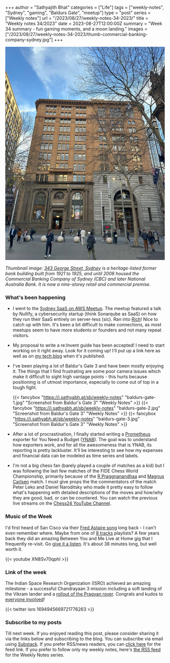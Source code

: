 +++
author = "Sathyajith Bhat"
categories = ["Life"]
tags = ["weekly-notes", "Sydney", "gaming", "Baldurs Gate", "meetup"]
type = "post"
series = ["Weekly notes"]
url = "/2023/08/27/weekly-notes-34-2023/"
title = "Weekly notes 34/2023"
date = 2023-08-27T12:00:00Z
summary = "Week 34 summary - fun gaming moments, and a moon landing."
images = ["/2023/08/27/weekly-notes-34-2023/thumb-commercial-banking-company-sydney.jpg"]
+++

![](thumb-commercial-banking-company-sydney.jpg)

_Thumbnail image: [343 George Street, Sydney](https://streetartcities.com/markers/31870) is a heritage-listed former bank building built from 1921 to 1925, and until 2008 housed the Commercial Banking Company of Sydney (CBC) and later National Australia Bank. It is now a nine-storey retail and commercial premise._

### What's been happening

* I went to the [Sydney SaaS on AWS Meetup](https://www.meetup.com/sydney-saas-on-aws/events/295212541/). The meetup featured a talk by Nullify, a cybersecurity startup (think Sonarqube as SaaS) on how they run their SaaS entirely on server-less (sic). Ran into [Rich](https://twitter.com/richdevelops)! Nice to catch up with him. It's been a bit difficult to make connections, as most meetups seem to have more students or founders and not many repeat visitors.
* My proposal to write a re:Invent guide has been accepted! I need to start working on it right away. Look for it coming up! I'll put up a link here as well as on [my tech blog](https://sathyasays.com) when it's published.
* I've been playing a lot of Baldur's Gate 3 and have been mostly enjoying it. The things that I find frustrating are some poor camera issues which make it difficult to sight high vantage points - this hurts because positioning is of utmost importance, especially to come out of top in a tough fight. 

    {{< fancybox "https://i.sathyabh.at/sb/weekly-notes" "baldurs-gate-1.jpg" "Screenshot from Baldur's Gate 3" "Weekly Notes" >}}
    {{< fancybox "https://i.sathyabh.at/sb/weekly-notes" "baldurs-gate-2.jpg" "Screenshot from Baldur's Gate 3" "Weekly Notes" >}}
    {{< fancybox "https://i.sathyabh.at/sb/weekly-notes" "baldurs-gate-3.jpg" "Screenshot from Baldur's Gate 3" "Weekly Notes" >}}

* After a lot of procrastination, I finally started writing a [Prometheus](https://prometheus.io/) exporter for You Need a Budget ([YNAB](https://www.ynab.com/)). The goal was to understand how exporters work, and for all the awesomeness that is YNAB, its reporting is pretty lackluster. It'll be interesting to see how my expenses and financial data can be modeled as time series and labels. 
* I'm not a big chess fan (barely played a couple of matches as a kid) but I was following the last few matches of the FIDE Chess World Championship, primarily because of the [R Praggnanandhaa](https://en.wikipedia.org/wiki/R_Praggnanandhaa) and [Magnus Carlsen](https://en.wikipedia.org/wiki/Magnus_Carlsen) match. I must give props the the commentators of the match Peter Leko and Daniel Naroditsky who made it pretty easy to follow what's happening with detailed descriptions of the moves and how/why they are good, bad, or can be countered. You can watch the previous live streams on the [Chess24 YouTube Channel](https://www.youtube.com/@Chess24/streams).

### Music of the Week

I'd first heard of San Cisco via their [Fred Astaire song](https://www.youtube.com/watch?v=ultX5ZR-sQE) long back - I can't even remember where. Maybe from one of [8 tracks](https://8tracks.com/) playlists? A few years back they did an amazing Between You and Me Live at Home gig that I frequently re-visit. Go [give it a listen](https://www.youtube.com/watch?v=XN8Sv70qphI&list=PLx9xtzG9zR-fAXriMKpXQ-_DYzjdo8K8d&index=1&t=1924s). It's about 38 minutes long, but well worth it.

{{< youtube XN8Sv70qphI >}}

### Link of the week

The Indian Space Research Organization (ISRO) achieved an amazing milestone - a successful Chandrayaan 3 mission including a soft landing of the Vikram lander and a [rollout of the Pragyan rover](https://twitter.com/isro/status/1694945669721776263). Congrats and kudos to [everyone involved](https://www.isro.gov.in/Making_Chandrayaan3_ISRO_culture.html)!

{{< twitter isro 1694945669721776263 >}}


### Subscribe to my posts

Till next week. If you enjoyed reading this post, please consider sharing it via the links below and subscribing to the blog. You can subscribe via email using [Substack](https://sathyabhat.substack.com/). If you prefer RSS/news readers, you can [click here](https://sathyabh.at/index.xml) for the feed link. If you prefer to follow only my weekly notes, here's [the RSS feed](https://sathyabh.at/series/weekly-notes/index.xml) for the Weekly Notes series. 